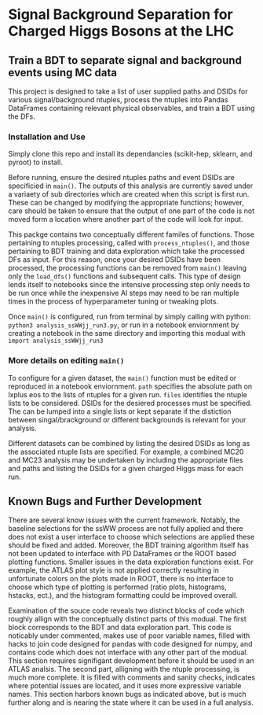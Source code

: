 # Signal Background Separation for Charged Higgs Bosons at the LHC

## Train a BDT to separate signal and background events using MC data

This project is designed to take a list of user supplied paths and DSIDs for various signal/background ntuples, process the ntuples into Pandas DataFrames containing relevant physical observables, and train a BDT using the DFs.

### Installation and Use

Simply clone this repo and install its dependancies (scikit-hep, sklearn, and pyroot) to install.

Before running, ensure the desired ntuples paths and event DSIDs are specificied in `main()`. The outputs of this analysis are currently saved under a variaety of sub directories which are created when this script is first run. These can be changed by modifying the appropriate functions; however, care should be taken to ensure that the output of one part of the code is not moved form a location where another part of the code will look for input.

This packge contains two conceptually different familes of functions. Those pertaining to ntuples processing, called with `process_ntuples()`, and those pertaining to BDT training and data exploration which take the processed DFs as input. For this reason, once your desired DSIDs have been processed, the processing functions can be removed from `main()` leaving only the `load_dfs()` functions and subsequent calls. This type of design lends itself to notebooks since the intensive processing step only needs to be run once while the inexpensive AI steps may need to be ran multiple times in the process of hyperparameter tuning or tweaking plots. 

Once `main()` is configured, run from terminal by simply calling with python: `python3 analysis_ssWWjj_run3.py`, or run in a notebook enviornment by creating a notebook in the same directory and importing this modual with `import analysis_ssWWjj_run3`

### More details on editing `main()`

To configure for a given dataset, the `main()` function must be edited or reproduced in a notebook enviornment. `path` specifies the absolute path on lxplus eos to the lists of ntuples for a given run. `files` identifies the ntuple lists to be considered. DSIDs for the desiered processes must be specified. The can be lumped into a single lists or kept separate if the distiction between singal/brackground or different backgrounds is relevant for your analysis.

Different datasets can be combined by listing the desired DSIDs as long as the associated ntuple lists are specified. For example, a combined MC20 and MC23 analysis may be undertaken by including the appropriate files and paths and listing the DSIDs for a given charged Higgs mass for each run.

## Known Bugs and Further Development

There are several know issues with the current framework. Notably, the baseline selections for the ssWW process are not fully applied and there does not exist a user interface to choose which selections are applied these should be fixed and added. Moreover, the BDT training algorithm itself has not been updated to interface with PD DataFrames or the ROOT based plotting functions. Smaller issues in the data exploration functions exist. For example, the ATLAS plot style is not applied correctly resulting in unfortunate colors on the plots made in ROOT, there is no interface to choose which type of plotting is performed (ratio plots, histograms, hstacks, ect.), and the histogram formatting could be improved overall.

Examination of the souce code reveals two distinct blocks of code which roughly allign with the conceptually distinct parts of this modual. The first block corresponds to the BDT and data exploration part. This code is noticably under commented, makes use of poor variable names, filled with hacks to join code designed for pandas with code designed for numpy, and contains code which does not interface with any other part of the modual. This section requires signifigant development before it should be used in an ATLAS analsis. The second part, alligning with the ntuple processing, is much more complete. It is filled with comments and sanity checks, indicates where potential issues are located, and it uses more expressive variable names. This section harbors known bugs as indicated above, but is much further along and is nearing the state where it can be used in a full analysis.